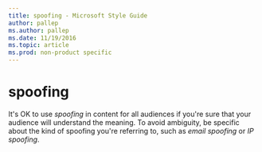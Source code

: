 ```yaml
---
title: spoofing - Microsoft Style Guide
author: pallep
ms.author: pallep
ms.date: 11/19/2016
ms.topic: article
ms.prod: non-product specific
---
```


# spoofing

It's OK to use *spoofing* in content for all audiences if you're sure that your audience will understand the meaning. To avoid ambiguity, be specific about the kind of spoofing you're referring to, such as *email spoofing* or *IP spoofing*.
